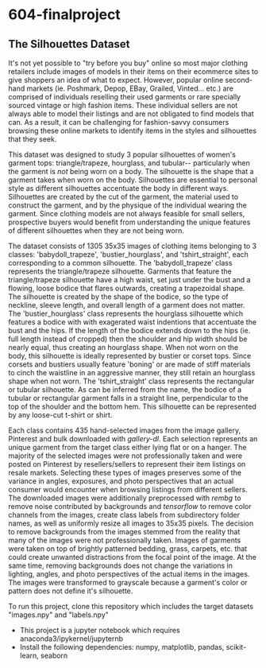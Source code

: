 # 604-finalproject
## The Silhouettes Dataset

It's not yet possible to "try before you buy" online so most major clothing retailers include images of models in their items on their ecommerce sites to give shoppers an idea of what to expect. However, popular online second-hand markets (ie. Poshmark, Depop, EBay, Grailed, Vinted... etc.) are comprised of individuals reselling their used garments or rare specially sourced vintage or high fashion items. These individual sellers are not always able to model their listings and are not obligated to find models that can. As a result, it can be challenging for fashion-savvy consumers browsing these online markets to identify items in the styles and silhouettes that they seek. 

This dataset was designed to study 3 popular silhouettes of women's garment tops: triangle/trapeze, hourglass, and tubular-- particularly when the garment is *not* being worn on a body. The silhouette is the shape that a garment takes when worn on the body. Silhouettes are essential to personal style as different silhouettes accentuate the body in different ways. Silhouettes are created by the cut of the garment, the material used to construct the garment, and by the physique of the individual wearing the garment. Since clothing models are not always feasible for small sellers, prospective buyers would benefit from understanding the unique features of different silhouettes when they are not being worn.  

The dataset consists of 1305 35x35 images of clothing items belonging to 3 classes: 'babydoll_trapeze', 'bustier_hourglass', and 'tshirt_straight', each corresponding to a common silhouette. The 'babydoll_trapeze' class represents the triangle/trapeze silhouette. Garments that feature the triangle/trapeze silhouette have a high waist, set just under the bust and a flowing, loose bodice that flares outwards, creating a trapezoidal shape. The silhouette is created by the shape of the bodice, so the type of neckline, sleeve length, and overall length of a garment does not matter. The 'bustier_hourglass' class represents the hourglass silhouette which features a bodice with with exagerated waist indentions that accentuate the bust and the hips. If the length of the bodice extends down to the hips (ie. full length instead of cropped) then the shoulder and hip width should be nearly equal, thus creating an hourglass shape. When not worn on the body, this silhouette is ideally represented by bustier or corset tops. Since corsets and bustiers usually feature 'boning' or are made of stiff materials to cinch the waistline in an aggressive manner, they still retain an hourglass shape when not worn. The 'tshirt_straight' class represents the rectangular or tubular silhouette. As can be inferred from the name, the bodice of a tubular or rectangular garment falls in a straight line, perpendicular to the top of the shoulder and the bottom hem. This silhouette can be represented by any loose-cut t-shirt or shirt. 

 Each class contains 435 hand-selected images from the image gallery, Pinterest and bulk downloaded with *gallery-dl*. Each selection represents an unique garment from the target class either lying flat or on a hanger. The majority of the selected images were not professionally taken and were posted on Pinterest by resellers/sellers to represent their item listings on resale markets. Selecting these types of images preserves some of the variance in angles, exposures, and photo perspectives that an actual consumer would encounter when browsing listings from different sellers. The downloaded images were additionally preprocessed with *rembg* to remove noise contributed by backgrounds and *tensorflow* to remove color channels from the images, create class labels from subdirectory folder names, as well as uniformly resize all images to 35x35 pixels. The decision to remove backgrounds from the images stemmed from the reality that many of the images were not professionally taken. Images of garments were taken on top of brightly patterned bedding, grass, carpets, etc. that could create unwanted distractions from the focal point of the image. At the same time, removing backgrounds does not change the variations in lighting, angles, and photo perspectives of the actual items in the images. The images were transformed to grayscale because a garment's color or pattern does not define it's silhouette.

To run this project, clone this repository which includes the target datasets "images.npy" and "labels.npy"
- This project is a jupyter notebook which requires anaconda3/ipykernel/jupyternb
- Install the following dependencies: numpy, matplotlib, pandas, scikit-learn, seaborn


